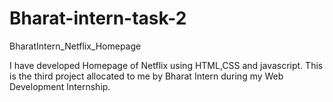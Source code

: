 # Bharat-intern-task-2
BharatIntern_Netflix_Homepage

I have developed Homepage of Netflix using HTML,CSS and javascript. This is the third project allocated to me by Bharat Intern during my Web Development Internship.
